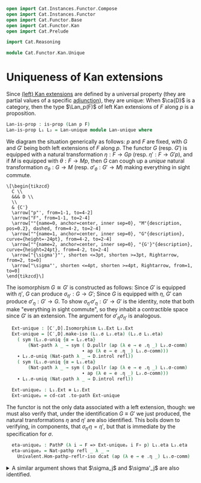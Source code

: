 ```agda
open import Cat.Instances.Functor.Compose
open import Cat.Instances.Functor
open import Cat.Functor.Base
open import Cat.Functor.Kan
open import Cat.Prelude

import Cat.Reasoning

module Cat.Functor.Kan.Unique

```

<!--
```agda
  {o ℓ o′ ℓ′ o′′ ℓ′′}
  {C : Precategory o ℓ} {C′ : Precategory o′ ℓ′} {D : Precategory o′′ ℓ′′}
  (dcat : is-category D)
  (p : Functor C C′) (F : Functor C D)
  where
```
-->

# Uniqueness of Kan extensions

Since [(left) Kan extensions] are defined by a universal property (they
are partial values of a specific [adjunction]), they are unique: When
$\ca{D}$ is a category, then the type $\Lan_p(F)$ of left Kan extensions
of $F$ along $p$ is a proposition.

[(left) Kan extensions]: Cat.Functor.Kan.html
[adjunction]: Cat.Functor.Kan.Global.html

```agda
Lan-is-prop : is-prop (Lan p F)
Lan-is-prop L₁ L₂ = Lan-unique module Lan-unique where
```

We diagram the situation generically as follows: $p$ and $F$ are fixed,
with $G$ and $G'$ being both left extensions of $F$ along $p$. The
functor $G$ (resp. $G'$) is equipped with a natural transformation $\eta
: F \to Gp$ (resp. $\eta' : F \to G'p$), and if $M$ is equipped with
$\theta : F \to Mp$, then $G$ can cough up a _unique_ natural
transformation $\sigma_\theta : G \to M$ (resp. $\sigma'_\theta : G' \to
M$) making everything in sight commute.

~~~{.quiver .tall-2}
\[\begin{tikzcd}
  C \\
  &&& D \\
  \\
  & {C'}
  \arrow["p"', from=1-1, to=4-2]
  \arrow["F", from=1-1, to=2-4]
  \arrow[""{name=0, anchor=center, inner sep=0}, "M"{description, pos=0.2}, dashed, from=4-2, to=2-4]
  \arrow[""{name=1, anchor=center, inner sep=0}, "G"{description}, curve={height=-24pt}, from=4-2, to=2-4]
  \arrow[""{name=2, anchor=center, inner sep=0}, "{G'}"{description}, curve={height=24pt}, from=4-2, to=2-4]
  \arrow["{\sigma'}"', shorten <=3pt, shorten >=3pt, Rightarrow, from=2, to=0]
  \arrow["\sigma"', shorten <=4pt, shorten >=4pt, Rightarrow, from=1, to=0]
\end{tikzcd}\]
~~~

<!--
```agda
  private
    module C  = Cat.Reasoning C
    module C′ = Cat.Reasoning C′
    module D  = Cat.Reasoning D
    module [C′,D] = Cat.Reasoning Cat[ C′ , D ]
    module [C,D] = Precategory Cat[ C , D ]
    module L₁ = Lan L₁
    module L₂ = Lan L₂
    cd-cat : is-category Cat[ C′ , D ]
    cd-cat = Functor-is-category dcat

  open _=>_
```
-->

The isomorphism $G \cong G'$ is constructed as follows: Since $G'$ is
equipped with $\eta'$, $G$ can produce $\sigma_{\eta'} : G \to G'$;
Since $G$ is equipped with $\eta$, $G'$ can produce $\sigma'_\eta : G'
\to G$. To show $\sigma_{\eta'}\sigma'_\eta : G' \to G'$ is the
identity, note that both make "everything in sight commute", so they
inhabit a contractible space since $G'$ is an extension. The argument
for $\sigma'_\eta\sigma_{\eta'}$ is analogous.

```agda
  Ext-unique : [C′,D].Isomorphism L₁.Ext L₂.Ext
  Ext-unique = [C′,D].make-iso (L₁.σ L₂.eta) (L₂.σ L₁.eta)
    ( sym (L₂.σ-uniq {α = L₂.eta}
        (Nat-path λ _ → sym ( D.pullr (ap (λ e → e .η _) L₂.σ-comm)
                            ∙ ap (λ e → e .η _) L₁.σ-comm)))
    ∙ L₂.σ-uniq (Nat-path λ _ → D.introl refl))
    ( sym (L₁.σ-uniq {α = L₁.eta}
        (Nat-path λ _ → sym ( D.pullr (ap (λ e → e .η _) L₁.σ-comm)
                            ∙ ap (λ e → e .η _) L₂.σ-comm)))
    ∙ L₁.σ-uniq (Nat-path λ _ → D.introl refl))

  Ext-uniqueₚ : L₁.Ext ≡ L₂.Ext
  Ext-uniqueₚ = cd-cat .to-path Ext-unique
```

The functor is not the only data associated with a left extension,
though: we must also verify that, under the identification $G \equiv G'$
we just produced, the natural transformations $\eta$ and $\eta'$ are
also identified. This boils down to verifying, in components, that
$\sigma_{\eta'}\eta = \eta'$, but that is immediate by the specification
for $\sigma$.

```agda
  eta-uniqueₚ : PathP (λ i → F => Ext-uniqueₚ i F∘ p) L₁.eta L₂.eta
  eta-uniqueₚ = Nat-pathp refl _ λ _ →
    Univalent.Hom-pathp-reflr-iso dcat (ap (λ e → e .η _) L₁.σ-comm)
```

<details>
<summary>A similar argument shows that $\sigma_j$ and $\sigma'_j$ are
also identified.</summary>
```agda
  σ-uniqueₚ : ∀ {M} (f : F => M F∘ p)
            → PathP (λ i → Ext-uniqueₚ i => M) (L₁.σ f) (L₂.σ f)
  σ-uniqueₚ {M = M} f = Nat-pathp _ _ λ _ →
    Univalent.Hom-pathp-refll-iso dcat lemma
    where
      σ′ : L₂.Ext => M
      σ′ .η x = L₁.σ f .η x D.∘ L₂.σ L₁.eta .η x
      σ′ .is-natural x y f = D.pullr (L₂.σ _ .is-natural _ _ _)
                          ∙ D.extendl (L₁.σ _ .is-natural _ _ _)

      lemma : ∀ {x} → L₁.σ f .η x D.∘ L₂.σ (L₁.eta) .η x ≡ L₂.σ f .η x
      lemma {x = x} = sym $ ap (λ e → e .η x) {y = σ′} $
        L₂.σ-uniq $ Nat-path λ _ →
          sym (D.pullr (ap (λ e → e .η _) L₂.σ-comm) ∙ ap (λ e → e .η _) L₁.σ-comm)
```
</details>

Now $(G, \eta, \sigma)$ _is_ all the data of a left extension: The other
two fields are propositions, and so they are automatically identified
--- regardless of the specific isomorphism we would have exhibited.

```agda
  open Lan

  Lan-unique : L₁ ≡ L₂
  Lan-unique i .Ext = cd-cat .to-path Ext-unique i
  Lan-unique i .eta = eta-uniqueₚ i
  Lan-unique i .σ f = σ-uniqueₚ f i
  Lan-unique i .σ-comm {α = α} =
    is-prop→pathp
      (λ i → [C,D].Hom-set _ _ ((σ-uniqueₚ α i ◂ p) ∘nt eta-uniqueₚ i) α)
      L₁.σ-comm L₂.σ-comm i
  Lan-unique i .σ-uniq {M = M} {α = α} {σ′ = σ′} =
    is-prop→pathp
      (λ i → Π-is-hlevel² {A = cd-cat .to-path Ext-unique i => M}
                          {B = λ σ′ → α ≡ (σ′ ◂ p) ∘nt eta-uniqueₚ i} 1
              λ σ′ x → [C′,D].Hom-set _ _ (σ-uniqueₚ α i) σ′)
      (λ σ′ → L₁.σ-uniq {σ′ = σ′})
      (λ σ′ → L₂.σ-uniq {σ′ = σ′})
      i σ′
```
